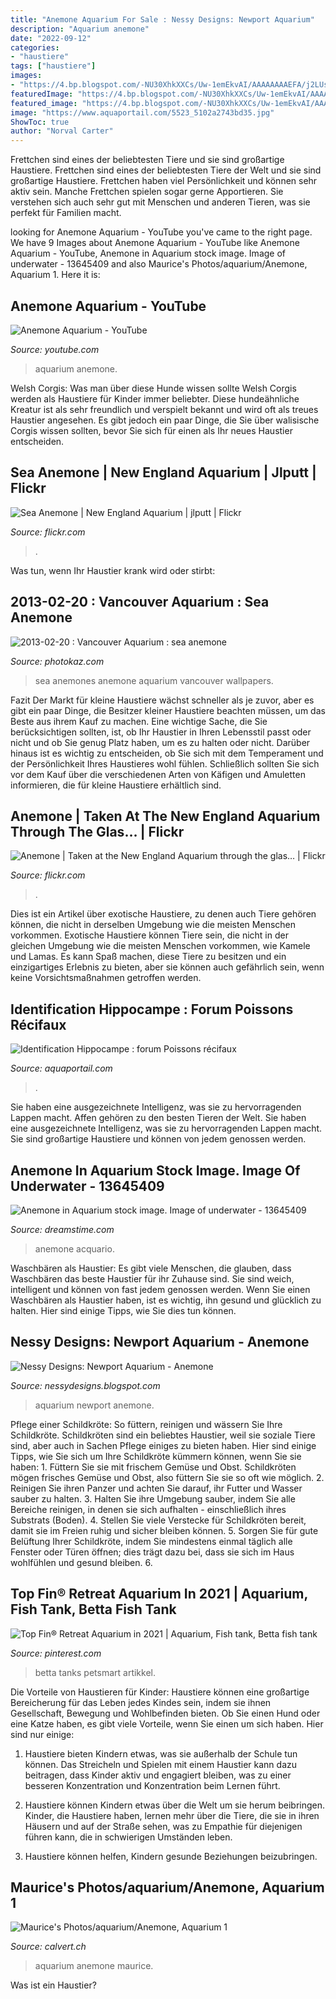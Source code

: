 ```yaml
---
title: "Anemone Aquarium For Sale : Nessy Designs: Newport Aquarium"
description: "Aquarium anemone"
date: "2022-09-12"
categories:
- "haustiere"
tags: ["haustiere"]
images:
- "https://4.bp.blogspot.com/-NU30XhkXXCs/Uw-1emEkvAI/AAAAAAAAEFA/j2LUsQdaShU/s1600/Anemone4011Crop.jpg"
featuredImage: "https://4.bp.blogspot.com/-NU30XhkXXCs/Uw-1emEkvAI/AAAAAAAAEFA/j2LUsQdaShU/s1600/Anemone4011Crop.jpg"
featured_image: "https://4.bp.blogspot.com/-NU30XhkXXCs/Uw-1emEkvAI/AAAAAAAAEFA/j2LUsQdaShU/s1600/Anemone4011Crop.jpg"
image: "https://www.aquaportail.com/5523_5102a2743bd35.jpg"
ShowToc: true
author: "Norval Carter"
---
```



Frettchen sind eines der beliebtesten Tiere und sie sind großartige Haustiere.
Frettchen sind eines der beliebtesten Tiere der Welt und sie sind großartige Haustiere. Frettchen haben viel Persönlichkeit und können sehr aktiv sein. Manche Frettchen spielen sogar gerne Apportieren. Sie verstehen sich auch sehr gut mit Menschen und anderen Tieren, was sie perfekt für Familien macht.

	

		
looking for Anemone Aquarium - YouTube you've came to the right page. We have 9 Images about Anemone Aquarium - YouTube like Anemone Aquarium - YouTube, Anemone in Aquarium stock image. Image of underwater - 13645409 and also Maurice&#039;s Photos/aquarium/Anemone, Aquarium 1. Here it is:
		
    
## Anemone Aquarium - YouTube

<img loading=lazy src="https://i.ytimg.com/vi/cBkkixympdk/maxresdefault.jpg" onerror="this.onerror=null;this.src='https://tse1.mm.bing.net/th?id=OIP.-_bJxce7b_upfquC_DUs_wHaEK&amp;pid=15.1';" alt="Anemone Aquarium - YouTube">

_Source: youtube.com_

>aquarium anemone. 

	

Welsh Corgis: Was man über diese Hunde wissen sollte
Welsh Corgis werden als Haustiere für Kinder immer beliebter. Diese hundeähnliche Kreatur ist als sehr freundlich und verspielt bekannt und wird oft als treues Haustier angesehen. Es gibt jedoch ein paar Dinge, die Sie über walisische Corgis wissen sollten, bevor Sie sich für einen als Ihr neues Haustier entscheiden.

    
## Sea Anemone | New England Aquarium | Jlputt | Flickr

<img loading=lazy src="https://live.staticflickr.com/7056/6849355648_95cd1f128a_b.jpg" onerror="this.onerror=null;this.src='https://tse3.mm.bing.net/th?id=OIP.9w_u3oKGLFSnS3-qt_n-oAHaK0&amp;pid=15.1';" alt="Sea Anemone | New England Aquarium | jlputt | Flickr">

_Source: flickr.com_

>. 

	

Was tun, wenn Ihr Haustier krank wird oder stirbt:

    
## 2013-02-20 : Vancouver Aquarium : Sea Anemone

<img loading=lazy src="https://photo.photokaz.com/wp-content/uploads/2013/04/2013-02-20-Aquarium-0875-MKH.jpg" onerror="this.onerror=null;this.src='https://tse1.mm.bing.net/th?id=OIP.BUiwcrSkhEZLe3kUGpk_GAHaE8&amp;pid=15.1';" alt="2013-02-20 : Vancouver Aquarium : sea anemone">

_Source: photokaz.com_

>sea anemones anemone aquarium vancouver wallpapers. 

	

Fazit
Der Markt für kleine Haustiere wächst schneller als je zuvor, aber es gibt ein paar Dinge, die Besitzer kleiner Haustiere beachten müssen, um das Beste aus ihrem Kauf zu machen. Eine wichtige Sache, die Sie berücksichtigen sollten, ist, ob Ihr Haustier in Ihren Lebensstil passt oder nicht und ob Sie genug Platz haben, um es zu halten oder nicht. Darüber hinaus ist es wichtig zu entscheiden, ob Sie sich mit dem Temperament und der Persönlichkeit Ihres Haustieres wohl fühlen. Schließlich sollten Sie sich vor dem Kauf über die verschiedenen Arten von Käfigen und Amuletten informieren, die für kleine Haustiere erhältlich sind.

    
## Anemone | Taken At The New England Aquarium Through The Glas… | Flickr

<img loading=lazy src="https://live.staticflickr.com/5048/5286334980_6fbbc38ca1.jpg" onerror="this.onerror=null;this.src='https://tse4.mm.bing.net/th?id=OIP.f5ff-85JtlURuIU0fZFbMgHaFl&amp;pid=15.1';" alt="Anemone | Taken at the New England Aquarium through the glas… | Flickr">

_Source: flickr.com_

>. 

	

Dies ist ein Artikel über exotische Haustiere, zu denen auch Tiere gehören können, die nicht in derselben Umgebung wie die meisten Menschen vorkommen.
Exotische Haustiere können Tiere sein, die nicht in der gleichen Umgebung wie die meisten Menschen vorkommen, wie Kamele und Lamas. Es kann Spaß machen, diese Tiere zu besitzen und ein einzigartiges Erlebnis zu bieten, aber sie können auch gefährlich sein, wenn keine Vorsichtsmaßnahmen getroffen werden.

    
## Identification Hippocampe : Forum Poissons Récifaux

<img loading=lazy src="https://www.aquaportail.com/5523_5102a2743bd35.jpg" onerror="this.onerror=null;this.src='https://tse2.mm.bing.net/th?id=OIP.LPYb5l_s_oDsJ51hh27d2gHaE9&amp;pid=15.1';" alt="Identification Hippocampe : forum Poissons récifaux">

_Source: aquaportail.com_

>. 

	

Sie haben eine ausgezeichnete Intelligenz, was sie zu hervorragenden Lappen macht.
Affen gehören zu den besten Tieren der Welt. Sie haben eine ausgezeichnete Intelligenz, was sie zu hervorragenden Lappen macht. Sie sind großartige Haustiere und können von jedem genossen werden.

    
## Anemone In Aquarium Stock Image. Image Of Underwater - 13645409

<img loading=lazy src="https://thumbs.dreamstime.com/z/anemone-aquarium-13645409.jpg" onerror="this.onerror=null;this.src='https://tse3.mm.bing.net/th?id=OIP.WbFHXZ_yok-YJ7zKxyhhPwHaFc&amp;pid=15.1';" alt="Anemone in Aquarium stock image. Image of underwater - 13645409">

_Source: dreamstime.com_

>anemone acquario. 

	

Waschbären als Haustier:
Es gibt viele Menschen, die glauben, dass Waschbären das beste Haustier für ihr Zuhause sind. Sie sind weich, intelligent und können von fast jedem genossen werden. Wenn Sie einen Waschbären als Haustier haben, ist es wichtig, ihn gesund und glücklich zu halten. Hier sind einige Tipps, wie Sie dies tun können.

    
## Nessy Designs: Newport Aquarium - Anemone

<img loading=lazy src="https://4.bp.blogspot.com/-NU30XhkXXCs/Uw-1emEkvAI/AAAAAAAAEFA/j2LUsQdaShU/s1600/Anemone4011Crop.jpg" onerror="this.onerror=null;this.src='https://tse1.mm.bing.net/th?id=OIP.1HRf9IU9NiJ2VyJrJ8riLAHaHH&amp;pid=15.1';" alt="Nessy Designs: Newport Aquarium - Anemone">

_Source: nessydesigns.blogspot.com_

>aquarium newport anemone. 

	

Pflege einer Schildkröte: So füttern, reinigen und wässern Sie Ihre Schildkröte.
Schildkröten sind ein beliebtes Haustier, weil sie soziale Tiere sind, aber auch in Sachen Pflege einiges zu bieten haben. Hier sind einige Tipps, wie Sie sich um Ihre Schildkröte kümmern können, wenn Sie sie haben: 1. Füttern Sie sie mit frischem Gemüse und Obst. Schildkröten mögen frisches Gemüse und Obst, also füttern Sie sie so oft wie möglich. 2. Reinigen Sie ihren Panzer und achten Sie darauf, ihr Futter und Wasser sauber zu halten. 3. Halten Sie ihre Umgebung sauber, indem Sie alle Bereiche reinigen, in denen sie sich aufhalten - einschließlich ihres Substrats (Boden). 4. Stellen Sie viele Verstecke für Schildkröten bereit, damit sie im Freien ruhig und sicher bleiben können. 5. Sorgen Sie für gute Belüftung Ihrer Schildkröte, indem Sie mindestens einmal täglich alle Fenster oder Türen öffnen; dies trägt dazu bei, dass sie sich im Haus wohlfühlen und gesund bleiben. 6.

    
## Top Fin® Retreat Aquarium In 2021 | Aquarium, Fish Tank, Betta Fish Tank

<img loading=lazy src="https://i.pinimg.com/736x/d3/68/91/d36891b518bac4eb3c8b1f73a7000d4d.jpg" onerror="this.onerror=null;this.src='https://tse1.mm.bing.net/th?id=OIP.AUWSgyoANvC0mKvvyiw2KwHaHa&amp;pid=15.1';" alt="Top Fin® Retreat Aquarium in 2021 | Aquarium, Fish tank, Betta fish tank">

_Source: pinterest.com_

>betta tanks petsmart artikkel. 

	

Die Vorteile von Haustieren für Kinder:
Haustiere können eine großartige Bereicherung für das Leben jedes Kindes sein, indem sie ihnen Gesellschaft, Bewegung und Wohlbefinden bieten. Ob Sie einen Hund oder eine Katze haben, es gibt viele Vorteile, wenn Sie einen um sich haben. Hier sind nur einige:
1. Haustiere bieten Kindern etwas, was sie außerhalb der Schule tun können. Das Streicheln und Spielen mit einem Haustier kann dazu beitragen, dass Kinder aktiv und engagiert bleiben, was zu einer besseren Konzentration und Konzentration beim Lernen führt.

2. Haustiere können Kindern etwas über die Welt um sie herum beibringen. Kinder, die Haustiere haben, lernen mehr über die Tiere, die sie in ihren Häusern und auf der Straße sehen, was zu Empathie für diejenigen führen kann, die in schwierigen Umständen leben.

3. Haustiere können helfen, Kindern gesunde Beziehungen beizubringen.

    
## Maurice&#039;s Photos/aquarium/Anemone, Aquarium 1

<img loading=lazy src="https://www.calvert.ch/photo/aquarium/slides/Anemone, Aquarium 1.jpg" onerror="this.onerror=null;this.src='https://tse1.mm.bing.net/th?id=OIP.eZLLK4vpq432f0QHa5JqXwHaI2&amp;pid=15.1';" alt="Maurice&#039;s Photos/aquarium/Anemone, Aquarium 1">

_Source: calvert.ch_

>aquarium anemone maurice. 

	

Was ist ein Haustier?

